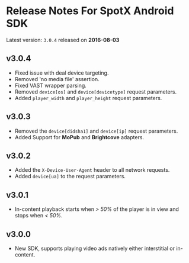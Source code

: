 # Release Notes For SpotX Android SDK

Latest version: `3.0.4` released on **2016-08-03**

## v3.0.4
* Fixed issue with deal device targeting.
* Removed 'no media file' assertion.
* Fixed VAST wrapper parsing.
* Removed `device[os]` and `device[devicetype]` request parameters.
* Added `player_width` and `player_height` request parameters.

## v3.0.3
* Removed the `device[didsha1]` and `device[ip]` request parameters.
* Added Support for **MoPub** and **Brightcove** adapters.

## v3.0.2
* Added the `X-Device-User-Agent` header to all network requests.
* Added `device[ua]` to the request parameters.

## v3.0.1
* In-content playback starts when _> 50%_ of the player is in view and stops when _< 50%_.

## v3.0.0
* New SDK, supports playing video ads natively either interstitial or in-content.

